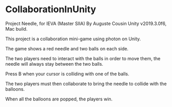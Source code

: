 # CollaborationInUnity
Project Needle, for IEVA (Master SIIA)
By Auguste Cousin
Unity v2019.3.0f6, Mac build.

This project is a collaboration mini-game using photon on Unity.

The game shows a red needle and two balls on each side.

The two players need to interact with the balls in order to move them, the needle will always stay between the two balls.

Press B when your cursor is colliding with one of the balls.

The two players must then collaborate to bring the needle to collide with the balloons.

When all the balloons are popped, the players win.
